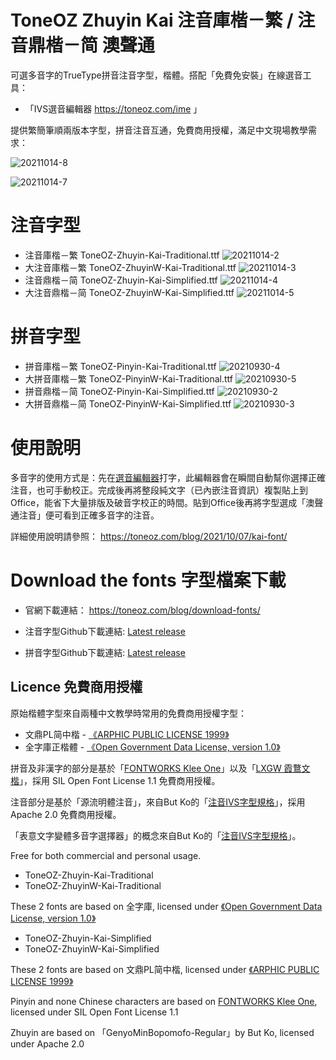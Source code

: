 # ToneOZ Zhuyin Kai 注音庫楷－繁 / 注音鼎楷－简 澳聲通
可選多音字的TrueType拼音注音字型，楷體。搭配「免費免安裝」在線選音工具：

* 「IVS選音編輯器 https://toneoz.com/ime 」

提供繁簡筆順兩版本字型，拼音注音互通，免費商用授權，滿足中文現場教學需求：

![20211014-8](https://user-images.githubusercontent.com/14179988/137249222-88814277-43c5-4f90-898a-8b854fcabb71.jpg)

![20211014-7](https://user-images.githubusercontent.com/14179988/137231594-e1b2ca36-2e96-41c0-bb01-b49ee5835281.jpg)

# 注音字型

* 注音庫楷－繁 ToneOZ-Zhuyin-Kai-Traditional.ttf
![20211014-2](https://user-images.githubusercontent.com/14179988/137228148-f59a1d55-1c12-48f8-acb9-3a71838a6038.jpg)
* 大注音庫楷－繁 ToneOZ-ZhuyinW-Kai-Traditional.ttf
![20211014-3](https://user-images.githubusercontent.com/14179988/137228153-ce45388e-f304-44ff-8c2d-10e976422142.jpg)
* 注音鼎楷－简 ToneOZ-Zhuyin-Kai-Simplified.ttf
![20211014-4](https://user-images.githubusercontent.com/14179988/137228162-05998842-2ab9-41d7-93d9-9cf0217f9e7d.jpg)
* 大注音鼎楷－简 ToneOZ-ZhuyinW-Kai-Simplified.ttf
![20211014-5](https://user-images.githubusercontent.com/14179988/137228168-34944d88-3262-475c-9ca8-40ad20aeaa6e.jpg)

# 拼音字型

* 拼音庫楷－繁 ToneOZ-Pinyin-Kai-Traditional.ttf
![20210930-4](https://user-images.githubusercontent.com/14179988/137229887-0e652974-2bfb-4ba2-a751-1d146cafa034.jpg)
* 大拼音庫楷－繁 ToneOZ-PinyinW-Kai-Traditional.ttf
![20210930-5](https://user-images.githubusercontent.com/14179988/137229892-37d11b5f-60c7-4c2e-8b5c-2611e5522ee1.jpg)
* 拼音鼎楷－简 ToneOZ-Pinyin-Kai-Simplified.ttf
![20210930-2](https://user-images.githubusercontent.com/14179988/137229905-ea9107d9-5adc-4792-aff7-fb7bff543876.jpg)
* 大拼音鼎楷－简 ToneOZ-PinyinW-Kai-Simplified.ttf
![20210930-3](https://user-images.githubusercontent.com/14179988/137229908-c4546bbf-bd65-4f04-a71e-1c8f98cfa243.jpg)

# 使用說明

多音字的使用方式是：先在[選音編輯器](https://toneoz.com/ime)打字，此編輯器會在瞬間自動幫你選擇正確注音，也可手動校正。完成後再將整段純文字（已內嵌注音資訊）複製貼上到 Office，能省下大量排版及破音字校正的時間。貼到Office後再將字型選成「澳聲通注音」便可看到正確多音字的注音。

詳細使用說明請參照：
https://toneoz.com/blog/2021/10/07/kai-font/

# Download the fonts 字型檔案下載
* 官網下載連結：
https://toneoz.com/blog/download-fonts/

* 注音字型Github下載連結:
[Latest release](https://github.com/jeffreyxuan/toneoz-font-zhuyin/releases)

* 拼音字型Github下載連結:
[Latest release](https://github.com/jeffreyxuan/toneoz-font-pinyin-kai/releases)

## Licence 免費商用授權
原始楷體字型來自兩種中文教學時常用的免費商用授權字型：

* 文鼎PL简中楷 - [《ARPHIC PUBLIC LICENSE 1999》](http://ftp.gnu.org/non-gnu/chinese-fonts-truetype/LICENSE)
* 全字庫正楷體 - [《Open Government Data License, version 1.0》](https://data.gov.tw/en/licenses)

拼音及非漢字的部分是基於「[FONTWORKS Klee One](https://github.com/fontworks-fonts/Klee)」以及「[LXGW 霞鶩文楷](https://github.com/lxgw/LxgwWenKai)」，採用 SIL Open Font License 1.1 免費商用授權。

注音部分是基於「源流明體注音」，來自But Ko的「[注音IVS字型規格](https://github.com/ButTaiwan/bpmfvs)」，採用 Apache 2.0 免費商用授權。

「表意文字變體多音字選擇器」的概念來自But Ko的「[注音IVS字型規格](https://github.com/ButTaiwan/bpmfvs)」。

Free for both commercial and personal usage.

* ToneOZ-Zhuyin-Kai-Traditional
* ToneOZ-ZhuyinW-Kai-Traditional

These 2 fonts are based on 全字庫, licensed under [《Open Government Data License, version 1.0》](https://data.gov.tw/en/licenses)

* ToneOZ-Zhuyin-Kai-Simplified
* ToneOZ-ZhuyinW-Kai-Simplified

These 2 fonts are based on 文鼎PL简中楷, licensed under [《ARPHIC PUBLIC LICENSE 1999》](http://ftp.gnu.org/non-gnu/chinese-fonts-truetype/LICENSE)

Pinyin and none Chinese characters are based on [FONTWORKS Klee One](https://github.com/fontworks-fonts/Klee), licensed under SIL Open Font License 1.1

Zhuyin are based on 「GenyoMinBopomofo-Regular」by But Ko, licensed under Apache 2.0

